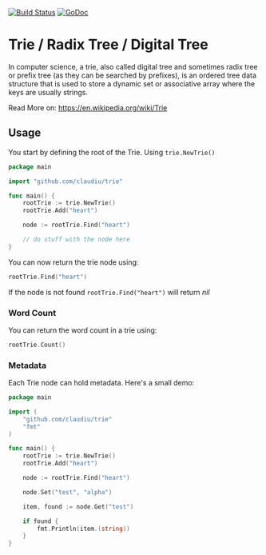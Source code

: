 [![Build Status](https://travis-ci.org/Claudiu/Trie.svg)](https://travis-ci.org/Claudiu/Trie)
[![GoDoc](https://camo.githubusercontent.com/bfdd3541106bf567a1c4339af2cbf33fc60257e2/68747470733a2f2f662e636c6f75642e6769746875622e636f6d2f6173736574732f343536362f313133353630352f61623439323939302d316331392d313165332d383633622d6466646337653635313766312e706e67)](https://godoc.org/github.com/Claudiu/Trie)
# Trie / Radix Tree / Digital Tree


In computer science, a trie, also called digital tree and sometimes radix tree or prefix tree (as they can be searched by prefixes), is an ordered tree data structure that is used to store a dynamic set or associative array where the keys are usually strings.

Read More on:
https://en.wikipedia.org/wiki/Trie

## Usage

You start by defining the root of the Trie. Using ```trie.NewTrie()```
```go
package main

import "github.com/claudiu/trie"

func main() {
    rootTrie := trie.NewTrie()
    rootTrie.Add("heart")

    node := rootTrie.Find("heart")

    // do stuff with the node here
}
```

You can now return the trie node using:
```go
rootTrie.Find("heart")
```

If the node is not found ```rootTrie.Find("heart")``` will return _nil_


### Word Count
You can return the word count in a trie using:
```go
rootTrie.Count()
```

### Metadata
Each Trie node can hold metadata. Here's a small demo:

```go
package main

import (
    "github.com/claudiu/trie"
    "fmt"
)

func main() {
    rootTrie := trie.NewTrie()
    rootTrie.Add("heart")

    node := rootTrie.Find("heart")

    node.Set("test", "alpha")

    item, found := node.Get("test")

    if found {
        fmt.Println(item.(string))
    }
}
```
